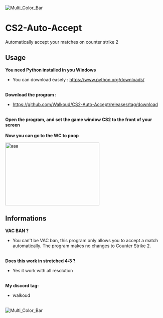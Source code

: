 ![Multi_Color_Bar](https://github.com/Walkoud/CS2-Auto-Accept/assets/38588921/3f57ad10-c80c-457a-9f49-679558eb2f79)
# CS2-Auto-Accept

Automatically accept your matches on counter strike 2

## Usage
**You need Python installed in you Windows**<br>
- You can download easely : https://www.python.org/downloads/ <br><br>

**Download the program :**<br>
- https://github.com/Walkoud/CS2-Auto-Accept/releases/tag/download <br><br>

**Open the program, and set the game window CS2 to the front of your screen** 
<br><br>
**Now you can go to the WC to poop**


<img src="https://github.com/Walkoud/CS2-Auto-Accept/assets/38588921/bdaa2e7a-b5b3-437b-89f7-6350286bfb53" alt="aaa" width="300" height="200">


## Informations

**VAC BAN ?** <br>
- You can't be VAC ban, this program only allows you to accept a match automatically. The program makes no changes to Counter Strike 2.
<br> <br>

**Does this work in stretched 4:3 ?** <br>
- Yes it work with all resolution
<br><br>

**My discord tag:**<br>
- walkoud <br> <br>

![Multi_Color_Bar](https://github.com/Walkoud/CS2-Auto-Accept/assets/38588921/3f57ad10-c80c-457a-9f49-679558eb2f79)

